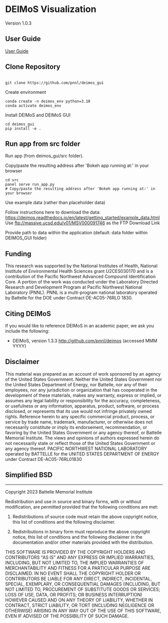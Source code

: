 DEIMoS Visualization
=======

Version 1.0.3

## User Guide
[User Guide](user_guide_deimos.md)


## Clone Repository

``` 

git clone https://github.com/pnnl/deimos_gui
``` 

Create environment
``` 
conda create -n deimos_env python=3.10
conda activate deimos_env
``` 
Install DEIMoS and DEIMoS GUI
``` 
cd deimos_gui
pip install -e .
```


## Run app from src folder

Run app (from deimos_gui/src folder).

Copy/paste the resulting address after 'Bokeh app running at:' in your browser
```
cd src
panel serve run_app.py
# Copy/paste the resulting address after 'Bokeh app running at:' in your browser
```


Use example data (rather than placeholder data)

Follow instructions here to download the data: 
https://deimos.readthedocs.io/en/latest/getting_started/example_data.html
Use ftp://massive.ucsd.edu/v01/MSV000091746 as the FTP Download Link

Provide path to data within the application (default: data folder within DEIMOS_GUI folder)


## Funding
This research was supported by the National Institutes of Health, National Institute of Environmental Health Sciences grant U2CES030170 and is a contribution of the Pacific Northwest Advanced Compound Identification Core. A portion of the work was conducted under the Laboratory Directed Research and Development Program at Pacific Northwest National Laboratory (PNNL). PNNL is a multi-program national laboratory operated by Battelle for the DOE under Contract DE-AC05-76RLO 1830.

Citing DEIMoS
-------------
If you would like to reference DEIMoS in an academic paper, we ask you include the following:
* DEIMoS, version 1.3.3 http://github.com/pnnl/deimos (accessed MMM YYYY)

## Disclaimer

This material was prepared as an account of work sponsored by an agency of the United States Government.  Neither the United States Government nor the United States Department of Energy, nor Battelle, nor any of their employees, nor any jurisdiction or organization that has cooperated in the development of these materials, makes any warranty, express or implied, or assumes any legal liability or responsibility for the accuracy, completeness, or usefulness or any information, apparatus, product, software, or process disclosed, or represents that its use would not infringe privately owned rights.
Reference herein to any specific commercial product, process, or service by trade name, trademark, manufacturer, or otherwise does not necessarily constitute or imply its endorsement, recommendation, or favoring by the United States Government or any agency thereof, or Battelle Memorial Institute. The views and opinions of authors expressed herein do not necessarily state or reflect those of the United States Government or any agency thereof.
PACIFIC NORTHWEST NATIONAL LABORATORY
operated by
BATTELLE
for the
UNITED STATES DEPARTMENT OF ENERGY
under Contract DE-AC05-76RL01830

## Simplified BSD
____________________________________________
Copyright 2023 Battelle Memorial Institute

Redistribution and use in source and binary forms, with or without modification, are permitted provided that the following conditions are met:

1. Redistributions of source code must retain the above copyright notice, this list of conditions and the following disclaimer.

2. Redistributions in binary form must reproduce the above copyright notice, this list of conditions and the following disclaimer in the documentation and/or other materials provided with the distribution.

THIS SOFTWARE IS PROVIDED BY THE COPYRIGHT HOLDERS AND CONTRIBUTORS "AS IS" AND ANY EXPRESS OR IMPLIED WARRANTIES, INCLUDING, BUT NOT LIMITED TO, THE IMPLIED WARRANTIES OF MERCHANTABILITY AND FITNESS FOR A PARTICULAR PURPOSE ARE DISCLAIMED. IN NO EVENT SHALL THE COPYRIGHT HOLDER OR CONTRIBUTORS BE LIABLE FOR ANY DIRECT, INDIRECT, INCIDENTAL, SPECIAL, EXEMPLARY, OR CONSEQUENTIAL DAMAGES (INCLUDING, BUT NOT LIMITED TO, PROCUREMENT OF SUBSTITUTE GOODS OR SERVICES; LOSS OF USE, DATA, OR PROFITS; OR BUSINESS INTERRUPTION) HOWEVER CAUSED AND ON ANY THEORY OF LIABILITY, WHETHER IN CONTRACT, STRICT LIABILITY, OR TORT (INCLUDING NEGLIGENCE OR OTHERWISE) ARISING IN ANY WAY OUT OF THE USE OF THIS SOFTWARE, EVEN IF ADVISED OF THE POSSIBILITY OF SUCH DAMAGE.

